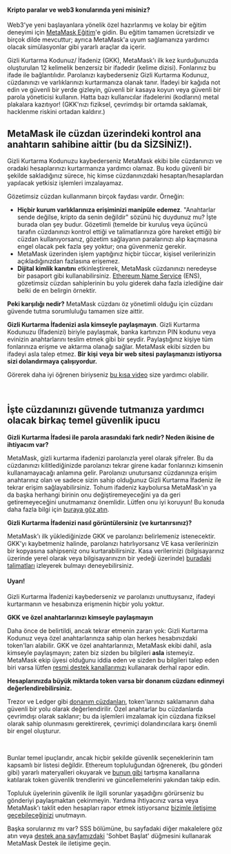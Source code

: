 
#### Kripto paralar ve web3 konularında yeni misiniz?


Web3'ye yeni başlayanlara yönelik özel hazırlanmış ve kolay bir eğitim deneyimi için [MetaMask Eğitim](https://learn.metamask.io/)'e gidin. Bu eğitim tamamen ücretsizdir ve birçok dilde mevcuttur; ayrıca MetaMask'a uyum sağlamanıza yardımcı olacak simülasyonlar gibi yararlı araçlar da içerir.



Gizli Kurtarma Kodunuz/ İfadeniz (GKK), MetaMask'ı ilk kez kurduğunuzda oluşturulan 12 kelimelik benzersiz bir ifadedir (kelime dizisi). Fonlarınız bu ifade ile bağlantılıdır. Parolanızı kaybederseniz Gizli Kurtarma Kodunuz, cüzdanınızı ve varlıklarınızı kurtarmanıza olanak tanır. İfadeyi bir kağıda not edin ve güvenli bir yerde gizleyin, güvenli bir kasaya koyun veya güvenli bir parola yöneticisi kullanın. Hatta bazı kullanıcılar ifadelerini (kodlarını) metal plakalara kazıtıyor! (GKK'nızı fiziksel, çevrimdışı bir ortamda saklamak, hacklenme riskini ortadan kaldırır.) 


**MetaMask ile cüzdan üzerindeki kontrol ana anahtarın sahibine aittir (bu da SİZSİNİZ!).**
-------------------------------------------------------------------------------------------


Gizli Kurtarma Kodunuzu kaybederseniz MetaMask ekibi bile cüzdanınızı ve oradaki hesaplarınızı kurtarmanıza yardımcı olamaz. Bu kodu güvenli bir şekilde sakladığınız sürece, hiç kimse cüzdanınızdaki hesaptan/hesaplardan yapılacak yetkisiz işlemleri imzalayamaz. 


Gözetimsiz cüzdan kullanmanın birçok faydası vardır. Örneğin:


* **Hiçbir kurum varlıklarınıza erişiminizi manipüle edemez**. "Anahtarlar sende değilse, kripto da senin değildir" sözünü hiç duydunuz mu? İşte burada olan şey budur. Gözetimli (temelde bir kuruluş veya üçüncü tarafın cüzdanınızı kontrol ettiği ve talimatlarınıza göre hareket ettiği) bir cüzdan kullanıyorsanız, gözetim sağlayanın paralarınızı alıp kaçmasına engel olacak pek fazla şey yoktur; ona güvenmeniz gerekir.
* MetaMask üzerinden işlem yaptığınız hiçbir tüccar, kişisel verilerinizin açıkladığınızdan fazlasına erişemez.
* **Dijital kimlik kanıtını** etkinleştirerek, MetaMask cüzdanınızı neredeyse bir pasaport gibi kullanabilirsiniz. [Ethereum Name Service](https://ens.domains/) (ENS), gözetimsiz cüzdan sahiplerinin bu yolu giderek daha fazla izlediğine dair belki de en belirgin örnektir.


**Peki karşılığı nedir?** MetaMask cüzdanı öz yönetimli olduğu için cüzdanı güvende tutma sorumluluğu tamamen size aittir. 


**Gizli Kurtarma İfadenizi asla kimseyle paylaşmayın**. Gizli Kurtarma Kodunuzu (İfadenizi) biriyle paylaşmak, banka kartınızın PIN kodunu veya evinizin anahtarlarını teslim etmek gibi bir şeydir. Paylaştığınız kişiye tüm fonlarınıza erişme ve aktarma olanağı sağlar. MetaMask ekibi sizden bu ifadeyi asla talep etmez. **Bir** **kişi** **veya** **bir web sitesi** **paylaşmanızı istiyorsa sizi dolandırmaya çalışıyordur.**


Görerek daha iyi öğrenen biriyseniz [bu kısa video](https://youtu.be/-b1tQnOI-no) size yardımcı olabilir.


 


**İşte cüzdanınızı güvende tutmanıza yardımcı olacak birkaç temel güvenlik ipucu**
----------------------------------------------------------------------------------




**Gizli Kurtarma İfadesi ile parola arasındaki fark nedir? Neden ikisine de ihtiyacım var?**

MetaMask, gizli kurtarma ifadenizi parolanızla yerel olarak şifreler. Bu da cüzdanınızı kilitlediğinizde parolanızı tekrar girene kadar fonlarınızı kimsenin kullanamayacağı anlamına gelir. Parolanızı unutursanız cüzdanınıza erişim anahtarınız olan ve sadece sizin sahip olduğunuz Gizli Kurtarma İfadeniz ile tekrar erişim sağlayabilirsiniz. Tohum ifadeniz kaybolursa MetaMask'ın ya da başka herhangi birinin onu değiştiremeyeceğini ya da geri getiremeyeceğini unutmamanız önemlidir. Lütfen onu iyi koruyun! Bu konuda daha fazla bilgi için [buraya göz atın](https://metamask.zendesk.com/hc/en-us/articles/4404722782107-User-Guide-Secret-Recovery-Phrase-password-and-private-keys).





**Gizli Kurtarma İfadenizi nasıl görüntülersiniz (ve kurtarırsınız)?**

MetaMask'ı ilk yüklediğinizde GKK ve parolanızı belirlemeniz istenecektir. GKK'yı kaybetmeniz halinde, parolanızı hatırlıyorsanız VE kasa verilerinizin bir kopyasına sahipseniz onu kurtarabilirsiniz. Kasa verilerinizi (bilgisayarınız üzerinde yerel olarak veya bilgisayarınızın bir yedeği üzerinde) [buradaki talimatları](https://metamask.zendesk.com/hc/en-us/articles/360018766351) izleyerek bulmayı deneyebilirsiniz.



#### Uyarı!


Gizli Kurtarma İfadenizi kaybederseniz *ve* parolanızı unuttuysanız, ifadeyi kurtarmanın ve hesabınıza erişmenin hiçbir yolu yoktur.






**GKK ve özel anahtarlarınızı kimseyle paylaşmayın**

Daha önce de belirtildi, ancak tekrar etmenin zararı yok: Gizli Kurtarma Kodunuz veya özel anahtarlarınıza sahip olan herkes hesabınızdaki token'ları alabilir. GKK ve özel anahtarlarınızı, MetaMask ekibi dahil, asla kimseyle paylaşmayın; zaten biz sizden bu bilgileri **asla** istemeyiz. MetaMask ekip üyesi olduğunu iddia eden ve sizden bu bilgileri talep eden biri varsa lütfen [resmi destek kanallarımızı](https://metamask.zendesk.com/hc/en-us/articles/360058969391) kullanarak derhal rapor edin.





**Hesaplarınızda büyük miktarda token varsa bir donanım cüzdanı edinmeyi değerlendirebilirsiniz.**

Trezor ve Ledger gibi [donanım cüzdanları](https://metamask.zendesk.com/hc/en-us/articles/4408552261275), token'larınızı saklamanın daha güvenli bir yolu olarak değerlendirilir. Özel anahtarlar bu cüzdanlarda çevrimdışı olarak saklanır; bu da işlemleri imzalamak için cüzdana fiziksel olarak sahip olunmasını gerektirerek, çevrimiçi dolandırıcılara karşı önemli bir engel oluşturur.





 


Bunlar temel ipuçlarıdır, ancak hiçbir şekilde güvenlik seçeneklerinin tam kapsamlı bir listesi değildir. Ethereum topluluğundan öğrenerek, (bu gönderi gibi) yararlı materyalleri okuyarak ve [bunun gibi](https://community.metamask.io/) tartışma kanallarına katılarak token güvenlik trendlerini ve güncellemelerini yakından takip edin.


Topluluk üyelerinin güvenlik ile ilgili sorunlar yaşadığını görürseniz bu gönderiyi paylaşmaktan çekinmeyin. Yardıma ihtiyacınız varsa veya MetaMask'ı taklit eden hesapları rapor etmek istiyorsanız [bizimle iletişime geçebileceğinizi](https://metamask.zendesk.com/hc/en-us/articles/360058969391) unutmayın.


Başka sorularınız mı var? SSS bölümüne, bu sayfadaki diğer makalelere göz atın veya [destek ana sayfamızdaki](https://support.metamask.io/hc/en-us) 'Sohbet Başlat' düğmesini kullanarak MetaMask Destek ile iletişime geçin.


